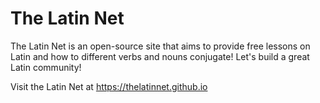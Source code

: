 # The Latin Net

The Latin Net is an open-source site that aims to provide free lessons on Latin and how to different verbs and nouns conjugate! Let's build a great Latin community!

Visit the Latin Net at https://thelatinnet.github.io
